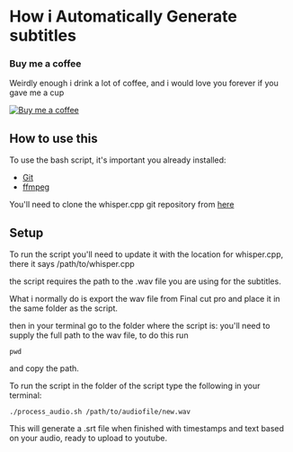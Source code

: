 # How i Automatically Generate subtitles

### Buy me a coffee
Weirdly enough i drink a lot of coffee, and i would love you forever if you gave me a cup

[![Buy me a coffee](https://cdn.buymeacoffee.com/buttons/v2/default-yellow.png 'buy me a coffee')](https://www.buymeacoffee.com/techwithnich)

## How to use this

To use the bash script, it's important you already installed:
- [Git](https://git-scm.com/)
- [ffmpeg](https://formulae.brew.sh/formula/ffmpeg)

You'll need to clone the whisper.cpp git repository from [here](https://github.com/ggerganov/whisper.cpp)

## Setup
To run the script you'll need to update it with the location for whisper.cpp, there it says /path/to/whisper.cpp

the script requires the path to the .wav file you are using for the subtitles.

What i normally do is export the wav file from Final cut pro and place it in the same folder as the script.

then in your terminal go to the folder where the script is:
you'll need to supply the full path to the wav file, to do this run 

```
pwd

```
 and copy the path.

To run the script in the folder of the script type the following in your terminal:

```
./process_audio.sh /path/to/audiofile/new.wav
```
This will generate a .srt file when finished with timestamps and text based on your audio, ready to upload to youtube.

